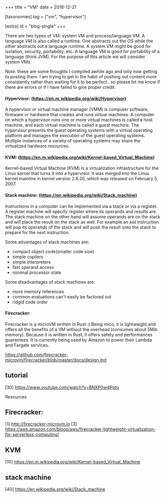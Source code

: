 +++
title = "VM"
date = 2018-12-21

[taxonomies]
tag = ["vm", "hypervisor"]

[extra]
id = "blog-single"
+++

There are two types of VM: system VM and process/language VM. A language VM is also called a runtime. One abstracts out the OS while the other abstracts out a language runtime. A system VM might be good for isolation, security, portability, etc. A language VM is good for portability of a language (think JVM). For the purpose of this article we will consider system VMs.
<!-- more -->

Note: these are some thoughts I compiled awhile ago and only now getting to posting them. I am trying to get in the habit of pushing out content more consistently rather than waiting for it to be perfect.. so please let me know if there are errors or if I have failed to give proper credit.

#### Hypervisor: (https://en.m.wikipedia.org/wiki/Hypervisor)
A hypervisor or virtual machine manager (VMM) is computer software, firmware or hardware that creates and runs virtual machines. A computer on which a hypervisor runs one or more virtual machines is called a host machine, and each virtual machine is called a guest machine. The hypervisor presents the guest operating systems with a virtual operating platform and manages the execution of the guest operating systems. Multiple instances of a variety of operating systems may share the virtualized hardware resources.

#### KVM: (https://en.m.wikipedia.org/wiki/Kernel-based_Virtual_Machine)
Kernel-based Virtual Machine (KVM) is a virtualization infrastructure for the Linux kernel that turns it into a hypervisor. It was merged into the Linux kernel mainline in kernel version 2.6.20, which was released on February 5, 2007.


#### Stack machine: (https://en.wikipedia.org/wiki/Stack_machine)
Instructions in a computer can be implemented via a stack or via a register. A register machine will specify register where its operands and results are. The stack machine on the other hand will assume operands are on the stack and will place the result on the stack as well. For example an `Add` instruction will pop its operands of the stack and will push the result onto the stack to prepare for the next instruction.

Some advantages of stack machines are:
- compact object code(smaller code size)
- simple copilers
- simple interpreters
- fast operand access
- minimal processor state

Some disadvantages of stack machines are:
- more memory references
- common evaluations can't easily be factored out
- ridgid code order

#### Firecracker:
Firecracker is a microVM written in Rust :) Being mico, it is lightweight and offers all the benefits of a VM without the overhead (consumes about 5Mib memory). Because it is written in Rust, it offers safety and performances guarantees. It is currently being used by Amazon to power their Lambda and Fargate services.

https://github.com/firecracker-microvm/firecracker/blob/master/docs/design.md

## tutorial
[30] https://www.youtube.com/watch?v=BNXP0w4Ppto


Resources
## Firecracker:
[1] http://firecracker-microvm.io
[3] https://aws.amazon.com/blogs/aws/firecracker-lightweight-virtualization-for-serverless-computing/

## KVM
[10] https://en.m.wikipedia.org/wiki/Kernel-based_Virtual_Machine

## stack machine
[40] https://en.wikipedia.org/wiki/Stack_machine


